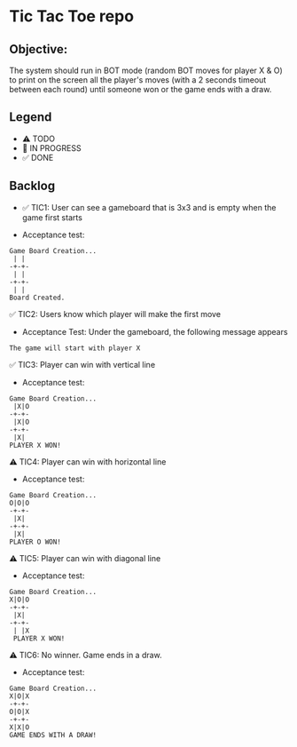 # Tic Tac Toe repo

## Objective:

The system should run in BOT mode (random BOT moves for player X & O) to print on the screen all the player's moves (with a 2 seconds timeout between each round) until someone won or the game ends with a draw.

## Legend

- ⚠ TODO
- 🚧 IN PROGRESS
- ✅ DONE

## Backlog

- ✅ TIC1: User can see a gameboard that is 3x3 and is empty when the game first starts

- Acceptance test:

```
Game Board Creation...
 | |
-+-+-
 | |
-+-+-
 | |
Board Created.
```

✅ TIC2: Users know which player will make the first move

- Acceptance Test: Under the gameboard, the following message appears

```
The game will start with player X
```

✅ TIC3: Player can win with vertical line

- Acceptance test:

```
Game Board Creation...
 |X|O
-+-+-
 |X|O
-+-+-
 |X|
PLAYER X WON!
```

⚠ TIC4: Player can win with horizontal line

- Acceptance test:

```
Game Board Creation...
O|O|O
-+-+-
 |X|
-+-+-
 |X|
PLAYER O WON!
```

⚠ TIC5: Player can win with diagonal line

- Acceptance test:

```
Game Board Creation...
X|O|O
-+-+-
 |X|
-+-+-
 | |X
 PLAYER X WON!
```

⚠ TIC6: No winner. Game ends in a draw.

- Acceptance test:

```
Game Board Creation...
X|O|X
-+-+-
O|O|X
-+-+-
X|X|O
GAME ENDS WITH A DRAW!
```
